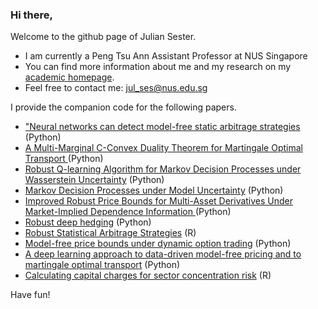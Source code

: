 ### Hi there,

Welcome to the github page of Julian Sester.

- I am currently a Peng Tsu Ann Assistant Professor at NUS Singapore
- You can  find more information about me and my research on my [academic homepage](https://sites.google.com/view/juliansester/home).
- Feel free to contact me: jul_ses@nus.edu.sg 

I provide the companion code for the following papers.

- [ "Neural networks can detect model-free static arbitrage strategies ](https://github.com/juliansester/Deep-Arbitrage) (Python)
- [ A Multi-Marginal C-Convex Duality Theorem for Martingale Optimal Transport ](https://github.com/juliansester/C-Convex) (Python)
- [Robust Q-learning Algorithm for Markov Decision Processes under Wasserstein Uncertainty](https://github.com/juliansester/Wasserstein-Q-learning) (Python)
- [Markov Decision Processes under Model Uncertainty](https://github.com/juliansester/Robust-Portfolio-Optimization) (Python)
- [Improved Robust Price Bounds for Multi-Asset Derivatives Under Market-Implied Dependence Information ](https://github.com/juliansester/improved-dependence-pricing) (Python)
- [Robust deep hedging](https://github.com/juliansester/nga) (Python)
- [Robust Statistical Arbitrage Strategies](https://github.com/juliansester/statistical-arbitrage) (R)
- [Model-free price bounds under dynamic option trading](https://github.com/juliansester/dynamic_option_trading) (Python)
- [A deep learning approach to data-driven model-free pricing and to martingale optimal transport](https://github.com/juliansester/deep_model_free_pricing) (Python)
- [Calculating capital charges for sector concentration risk](https://github.com/juliansester/calculating_capital_charges) (R)

Have fun!





<!--
**juliansester/juliansester** is a ✨ _special_ ✨ repository because its `README.md` (this file) appears on your GitHub profile.

Here are some ideas to get you started:

- 🔭 I’m currently working on ...
- 🌱 I’m currently learning ...
- 👯 I’m looking to collaborate on ...
- 🤔 I’m looking for help with ...
- 💬 Ask me about ...

- 😄 Pronouns: ...
- ⚡ Fun fact: ...
-->
